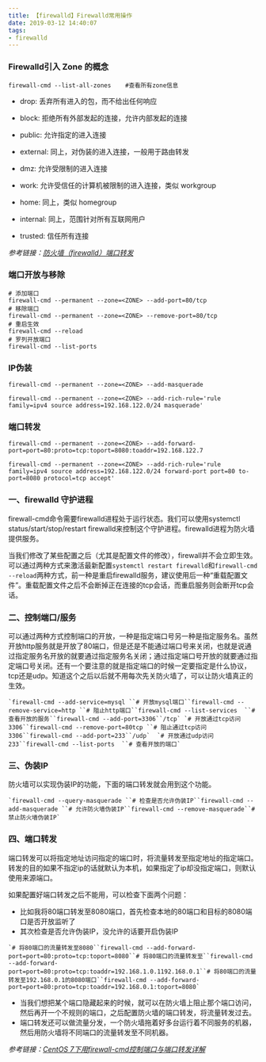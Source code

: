 ```yaml
---
title: 【firewalld】Firewalld常用操作
date: 2019-03-12 14:40:07
tags:
- firewalld
---
```


### Firewalld引入 Zone 的概念

```shell
firewall-cmd --list-all-zones    #查看所有zone信息
```

- drop: 丢弃所有进入的包，而不给出任何响应

- block: 拒绝所有外部发起的连接，允许内部发起的连接

- public: 允许指定的进入连接

- external: 同上，对伪装的进入连接，一般用于路由转发

- dmz: 允许受限制的进入连接

- work: 允许受信任的计算机被限制的进入连接，类似 workgroup

- home: 同上，类似 homegroup

- internal: 同上，范围针对所有互联网用户
- trusted: 信任所有连接

*参考链接：[防火墙（firewalld）端口转发](http://www.itlnmp.com/373.html)*

### 端口开放与移除

```shell
# 添加端口
firewall-cmd --permanent --zone=<ZONE> --add-port=80/tcp
# 移除端口
firewall-cmd --permanent --zone=<ZONE> --remove-port=80/tcp
# 重启生效
firewall-cmd --reload
# 罗列开放端口
firewall-cmd --list-ports
```

### IP伪装

```shell
firewall-cmd --permanent --zone=<ZONE> --add-masquerade

firewall-cmd --permanent --zone=<ZONE> --add-rich-rule='rule family=ipv4 source address=192.168.122.0/24 masquerade'
```

### 端口转发

```shell
firewall-cmd --permanent --zone=<ZONE> --add-forward-port=port=80:proto=tcp:toport=8080:toaddr=192.168.122.7

firewall-cmd --permanent --zone=<ZONE> --add-rich-rule='rule family=ipv4 source address=192.168.122.0/24 forward-port port=80 to-port=8080 protocol=tcp accept'
```



### 一、firewalld 守护进程

firewall-cmd命令需要firewalld进程处于运行状态。我们可以使用systemctl status/start/stop/restart firewalld来控制这个守护进程。firewalld进程为防火墙提供服务。

当我们修改了某些配置之后（尤其是配置文件的修改），firewall并不会立即生效。可以通过两种方式来激活最新配置`systemctl restart firewalld`和`firewall-cmd --reload`两种方式，前一种是重启firewalld服务，建议使用后一种“重载配置文件”。重载配置文件之后不会断掉正在连接的tcp会话，而重启服务则会断开tcp会话。

### 二、控制端口/服务

可以通过两种方式控制端口的开放，一种是指定端口号另一种是指定服务名。虽然开放http服务就是开放了80端口，但是还是不能通过端口号来关闭，也就是说通过指定服务名开放的就要通过指定服务名关闭；通过指定端口号开放的就要通过指定端口号关闭。还有一个要注意的就是指定端口的时候一定要指定是什么协议，tcp还是udp。知道这个之后以后就不用每次先关防火墙了，可以让防火墙真正的生效。

```
`firewall-cmd --add-service=mysql ``# 开放mysql端口``firewall-cmd --remove-service=http ``# 阻止http端口``firewall-cmd --list-services  ``# 查看开放的服务``firewall-cmd --add-port=3306``/tcp` `# 开放通过tcp访问3306``firewall-cmd --remove-port=80tcp ``# 阻止通过tcp访问3306``firewall-cmd --add-port=233``/udp`  `# 开放通过udp访问233``firewall-cmd --list-ports  ``# 查看开放的端口`
```

### 三、伪装IP

防火墙可以实现伪装IP的功能，下面的端口转发就会用到这个功能。

```
`firewall-cmd --query-masquerade ``# 检查是否允许伪装IP``firewall-cmd --add-masquerade ``# 允许防火墙伪装IP``firewall-cmd --remove-masquerade``# 禁止防火墙伪装IP`
```

### 四、端口转发

端口转发可以将指定地址访问指定的端口时，将流量转发至指定地址的指定端口。转发的目的如果不指定ip的话就默认为本机，如果指定了ip却没指定端口，则默认使用来源端口。

如果配置好端口转发之后不能用，可以检查下面两个问题：

- 比如我将80端口转发至8080端口，首先检查本地的80端口和目标的8080端口是否开放监听了
- 其次检查是否允许伪装IP，没允许的话要开启伪装IP

```
`# 将80端口的流量转发至8080``firewall-cmd --add-forward-port=port=80:proto=tcp:toport=8080``# 将80端口的流量转发至``firewall-cmd --add-forward-port=port=80:proto=tcp:toaddr=192.168.1.0.1192.168.0.1``# 将80端口的流量转发至192.168.0.1的8080端口``firewall-cmd --add-forward-port=port=80:proto=tcp:toaddr=192.168.0.1:toport=8080`
```

- 当我们想把某个端口隐藏起来的时候，就可以在防火墙上阻止那个端口访问，然后再开一个不规则的端口，之后配置防火墙的端口转发，将流量转发过去。
- 端口转发还可以做流量分发，一个防火墙拖着好多台运行着不同服务的机器，然后用防火墙将不同端口的流量转发至不同机器。

*参考链接：[CentOS 7下用firewall-cmd控制端口与端口转发详解](https://www.jb51.net/article/112698.htm)*